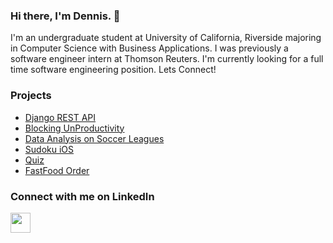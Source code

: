 ### Hi there, I'm Dennis. 👋

I'm an undergraduate student at University of California, Riverside majoring in Computer Science with Business Applications. I was previously a software engineer intern at Thomson Reuters. I'm currently looking for a full time software engineering position. Lets Connect!

### Projects
- [Django REST API](https://github.com/vuongdennis/parking-lot)
- [Blocking UnProductivity](https://github.com/vuongdennis/blocking_unproductivity)
- [Data Analysis on Soccer Leagues](https://github.com/vuongdennis/ds_soccer_leagues)
- [Sudoku iOS](https://github.com/vuongdennis/Sudoku-iOS)
- [Quiz](https://github.com/vuongdennis/quiz_app)
- [FastFood Order](https://github.com/vuongdennis/fast_food_self_service)

### Connect with me on LinkedIn
[<img height="32" width="32" src="https://cdn.jsdelivr.net/npm/simple-icons@v3/icons/linkedin.svg"/>](https://www.linkedin.com/in/dennis-vuong/)

<!--
**vuongdennis/vuongdennis** is a ✨ _special_ ✨ repository because its `README.md` (this file) appears on your GitHub profile.

Here are some ideas to get you started:

- 🔭 I’m currently working on ...
- 🌱 I’m currently learning ...
- 👯 I’m looking to collaborate on ...
- 🤔 I’m looking for help with ...
- 💬 Ask me about ...
- 📫 How to reach me: ...
- 😄 Pronouns: ...
- ⚡ Fun fact: ...
-->
